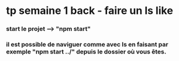 # tp semaine 1 back - faire un ls like

### start le projet --> "npm start" 

### il est possible de naviguer comme avec ls en faisant par exemple "npm start ../" depuis le dossier où vous êtes.
